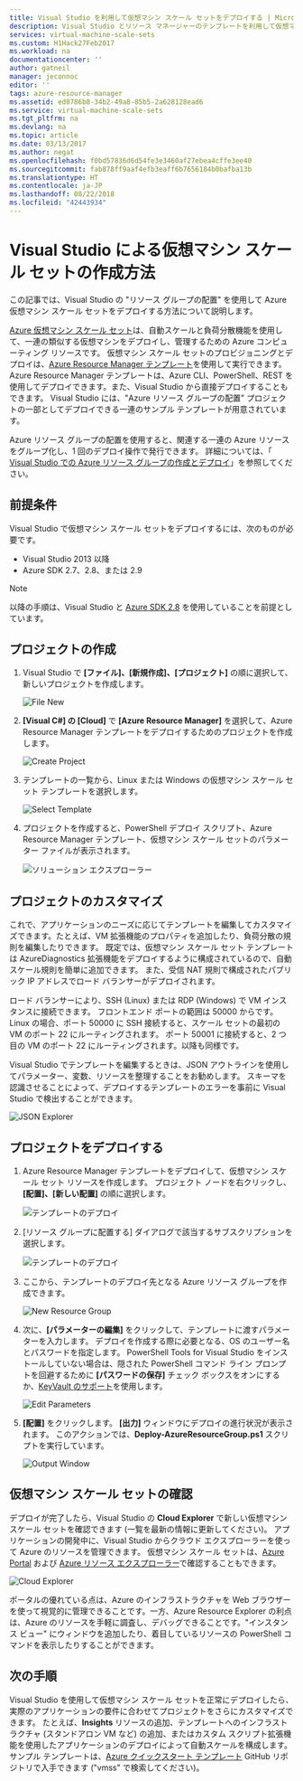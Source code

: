 ```yaml
---
title: Visual Studio を利用して仮想マシン スケール セットをデプロイする | Microsoft Docs
description: Visual Studio とリソース マネージャーのテンプレートを利用して仮想マシン スケール セットをデプロイする
services: virtual-machine-scale-sets
ms.custom: H1Hack27Feb2017
ms.workload: na
documentationcenter: ''
author: gatneil
manager: jeconnoc
editor: ''
tags: azure-resource-manager
ms.assetid: ed0786b8-34b2-49a8-85b5-2a628128ead6
ms.service: virtual-machine-scale-sets
ms.tgt_pltfrm: na
ms.devlang: na
ms.topic: article
ms.date: 03/13/2017
ms.author: negat
ms.openlocfilehash: f0bd57836d6d54fe3e3460af27ebea4cffe3ee40
ms.sourcegitcommit: fab878ff9aaf4efb3eaff6b7656184b0bafba13b
ms.translationtype: HT
ms.contentlocale: ja-JP
ms.lasthandoff: 08/22/2018
ms.locfileid: "42443934"
---
```

# <a name="how-to-create-a-virtual-machine-scale-set-with-visual-studio"></a>Visual Studio による仮想マシン スケール セットの作成方法
この記事では、Visual Studio の "リソース グループの配置" を使用して Azure 仮想マシン スケール セットをデプロイする方法について説明します。

[Azure 仮想マシン スケール セット](https://azure.microsoft.com/blog/azure-vm-scale-sets-public-preview/)は、自動スケールと負荷分散機能を使用して、一連の類似する仮想マシンをデプロイし、管理するための Azure コンピューティング リソースです。 仮想マシン スケール セットのプロビジョニングとデプロイは、[Azure Resource Manager テンプレート](https://github.com/Azure/azure-quickstart-templates)を使用して実行できます。 Azure Resource Manager テンプレートは、Azure CLI、PowerShell、REST を使用してデプロイできます。また、Visual Studio から直接デプロイすることもできます。 Visual Studio には、"Azure リソース グループの配置" プロジェクトの一部としてデプロイできる一連のサンプル テンプレートが用意されています。

Azure リソース グループの配置を使用すると、関連する一連の Azure リソースをグループ化し、1 回のデプロイ操作で発行できます。 詳細については、「 [Visual Studio での Azure リソース グループの作成とデプロイ](../vs-azure-tools-resource-groups-deployment-projects-create-deploy.md)」を参照してください。

## <a name="pre-requisites"></a>前提条件
Visual Studio で仮想マシン スケール セットをデプロイするには、次のものが必要です。

* Visual Studio 2013 以降
* Azure SDK 2.7、2.8、または 2.9

>[!NOTE]
>以降の手順は、Visual Studio と [Azure SDK 2.8](https://azure.microsoft.com/blog/announcing-the-azure-sdk-2-8-for-net/) を使用していることを前提としています。

## <a name="creating-a-project"></a>プロジェクトの作成
1. Visual Studio で **[ファイル]、[新規作成]、[プロジェクト]** の順に選択して、新しいプロジェクトを作成します。
   
    ![File New][file_new]

2. **[Visual C#] の [Cloud]** で **[Azure Resource Manager]** を選択して、Azure Resource Manager テンプレートをデプロイするためのプロジェクトを作成します。
   
    ![Create Project][create_project]

3. テンプレートの一覧から、Linux または Windows の仮想マシン スケール セット テンプレートを選択します。
   
   ![Select Template][select_Template]

4. プロジェクトを作成すると、PowerShell デプロイ スクリプト、Azure Resource Manager テンプレート、仮想マシン スケール セットのパラメーター ファイルが表示されます。
   
    ![ソリューション エクスプローラー][solution_explorer]

## <a name="customize-your-project"></a>プロジェクトのカスタマイズ
これで、アプリケーションのニーズに応じてテンプレートを編集してカスタマイズできます。たとえば、VM 拡張機能のプロパティを追加したり、負荷分散の規則を編集したりできます。 既定では、仮想マシン スケール セット テンプレートは AzureDiagnostics 拡張機能をデプロイするように構成されているので、自動スケール規則を簡単に追加できます。 また、受信 NAT 規則で構成されたパブリック IP アドレスでロード バランサーがデプロイされます。 

ロード バランサーにより、SSH (Linux) または RDP (Windows) で VM インスタンスに接続できます。 フロントエンド ポートの範囲は 50000 からです。 Linux の場合、ポート 50000 に SSH 接続すると、スケール セットの最初の VM のポート 22 にルーティングされます。 ポート 50001 に接続すると、2 つ目の VM のポート 22 にルーティングされます。以降も同様です。

 Visual Studio でテンプレートを編集するときは、JSON アウトラインを使用してパラメーター、変数、リソースを整理することをお勧めします。 スキーマを認識させることによって、デプロイするテンプレートのエラーを事前に Visual Studio で検出することができます。

![JSON Explorer][json_explorer]

## <a name="deploy-the-project"></a>プロジェクトをデプロイする
1. Azure Resource Manager テンプレートをデプロイして、仮想マシン スケール セット リソースを作成します。 プロジェクト ノードを右クリックし、**[配置]、[新しい配置]** の順に選択します。
   
    ![テンプレートのデプロイ][5deploy_Template]
    
2. [リソース グループに配置する] ダイアログで該当するサブスクリプションを選択します。
   
    ![テンプレートのデプロイ][6deploy_Template]

3. ここから、テンプレートのデプロイ先となる Azure リソース グループを作成できます。
   
    ![New Resource Group][new_resource]

4. 次に、**[パラメーターの編集]** をクリックして、テンプレートに渡すパラメーターを入力します。 デプロイを作成する際に必要となる、OS のユーザー名とパスワードを指定します。 PowerShell Tools for Visual Studio をインストールしていない場合は、隠された PowerShell コマンド ライン プロンプトを回避するために **[パスワードの保存]** チェック ボックスをオンにするか、[KeyVault のサポート](https://azure.microsoft.com/blog/keyvault-support-for-arm-templates/)を使用します。
   
    ![Edit Parameters][edit_parameters]

5. **[配置]** をクリックします。 **[出力]** ウィンドウにデプロイの進行状況が表示されます。 このアクションでは、**Deploy-AzureResourceGroup.ps1** スクリプトを実行しています。
   
   ![Output Window][output_window]

## <a name="exploring-your-virtual-machine-scale-set"></a>仮想マシン スケール セットの確認
デプロイが完了したら、Visual Studio の **Cloud Explorer** で新しい仮想マシン スケール セットを確認できます (一覧を最新の情報に更新してください)。 アプリケーションの開発中に、Visual Studio からクラウド エクスプローラーを使って Azure のリソースを管理できます。 仮想マシン スケール セットは、[Azure Portal](https://portal.azure.com) および [Azure リソース エクスプローラー](https://resources.azure.com/)で確認することもできます。

![Cloud Explorer][cloud_explorer]

 ポータルの優れている点は、Azure のインフラストラクチャを Web ブラウザーを使って視覚的に管理できることです。一方、Azure Resource Explorer の利点は、Azure のリソースを手軽に調査し、デバッグできることです。"インスタンス ビュー" にウィンドウを追加したり、着目しているリソースの PowerShell コマンドを表示したりすることができます。

## <a name="next-steps"></a>次の手順
Visual Studio を使用して仮想マシン スケール セットを正常にデプロイしたら、実際のアプリケーションの要件に合わせてプロジェクトをさらにカスタマイズできます。 たとえば、**Insights** リソースの追加、テンプレートへのインフラストラクチャ (スタンドアロン VM など) の追加、またはカスタム スクリプト拡張機能を使用したアプリケーションのデプロイによって自動スケールを構成します。 サンプル テンプレートは、[Azure クイックスタート テンプレート](https://github.com/Azure/azure-quickstart-templates) GitHub リポジトリで入手できます ("vmss" で検索してください)。

[file_new]: ./media/virtual-machine-scale-sets-vs-create/1-FileNew.png
[create_project]: ./media/virtual-machine-scale-sets-vs-create/2-CreateProject.png
[select_Template]: ./media/virtual-machine-scale-sets-vs-create/3b-SelectTemplateLin.png
[solution_explorer]: ./media/virtual-machine-scale-sets-vs-create/4-SolutionExplorer.png
[json_explorer]: ./media/virtual-machine-scale-sets-vs-create/10-JsonExplorer.png
[5deploy_Template]: ./media/virtual-machine-scale-sets-vs-create/5-DeployTemplate.png
[6deploy_Template]: ./media/virtual-machine-scale-sets-vs-create/6-DeployTemplate.png
[new_resource]: ./media/virtual-machine-scale-sets-vs-create/7-NewResourceGroup.png
[edit_parameters]: ./media/virtual-machine-scale-sets-vs-create/8-EditParameter.png
[output_window]: ./media/virtual-machine-scale-sets-vs-create/9-Output.png
[cloud_explorer]: ./media/virtual-machine-scale-sets-vs-create/12-CloudExplorer.png
